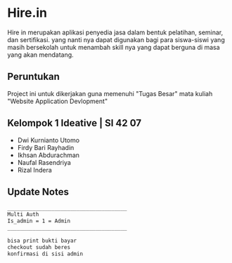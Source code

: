 # Hire.in

Hire in merupakan aplikasi penyedia jasa dalam bentuk pelatihan, seminar, dan sertifikasi.
yang nanti nya dapat digunakan bagi para siswa-siswi yang masih bersekolah untuk menambah skill nya
yang dapat berguna di masa yang akan mendatang.

## Peruntukan

Project ini untuk dikerjakan guna memenuhi "Tugas Besar" mata kuliah
"Website Application Devlopment"


## Kelompok 1 Ideative | SI 42 07

- Dwi Kurnianto Utomo
- Firdy Bari Rayhadin
- Ikhsan Abdurachman
- Naufal Rasendriya
- Rizal Indera


## Update Notes

```bash
______________________________________
Multi Auth 
Is_admin = 1 = Admin
______________________________________
 
bisa print bukti bayar
checkout sudah beres
konfirmasi di sisi admin
